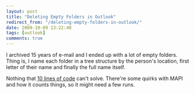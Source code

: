 ```yaml
---
layout: post
title: "Deleting Empty Folders in Outlook"
redirect_from: "/deleting-empty-folders-in-outlook/"
date: 2009-10-09 13:22:40
tags: [outlook]
comments: true
---
```

I archived 15 years of e-mail and I ended up with a lot of empty folders. Thing is, I name each folder in a tree structure by the person's location, first letter of their name and finally the full name itself.

Nothing that [10 lines of code](https://github.com/dblock/codeproject/tree/master/OutlookDeleteEmptyFolders/Source) can't solve. There're some quirks with MAPI and how it counts things, so it might need a few runs.


